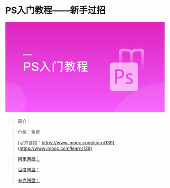 # PS入门教程——新手过招

![img](../../assets/5fe442de0001524905400304.jpg)

> 简介：

> 价格：免费

> [官方链接：https://www.imooc.com/learn/139](https://www.imooc.com/learn/139)

> [阿里网盘：]()

> [百度网盘：]()

> [夸克网盘：]()
